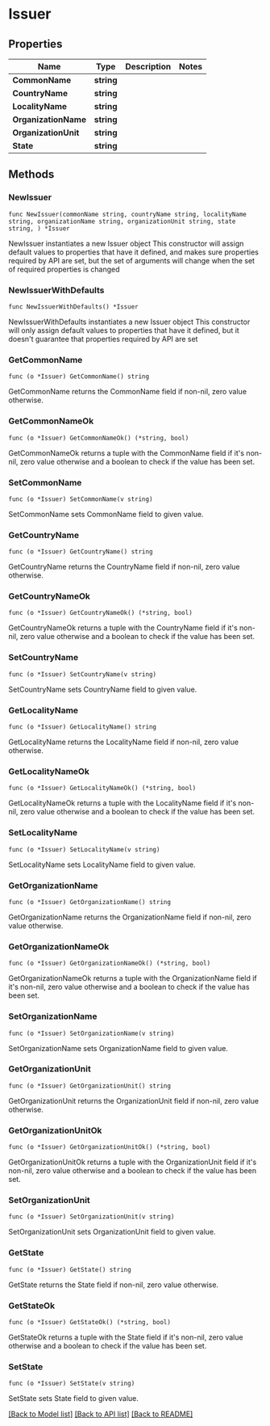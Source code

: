 # Issuer

## Properties

Name | Type | Description | Notes
------------ | ------------- | ------------- | -------------
**CommonName** | **string** |  | 
**CountryName** | **string** |  | 
**LocalityName** | **string** |  | 
**OrganizationName** | **string** |  | 
**OrganizationUnit** | **string** |  | 
**State** | **string** |  | 

## Methods

### NewIssuer

`func NewIssuer(commonName string, countryName string, localityName string, organizationName string, organizationUnit string, state string, ) *Issuer`

NewIssuer instantiates a new Issuer object
This constructor will assign default values to properties that have it defined,
and makes sure properties required by API are set, but the set of arguments
will change when the set of required properties is changed

### NewIssuerWithDefaults

`func NewIssuerWithDefaults() *Issuer`

NewIssuerWithDefaults instantiates a new Issuer object
This constructor will only assign default values to properties that have it defined,
but it doesn't guarantee that properties required by API are set

### GetCommonName

`func (o *Issuer) GetCommonName() string`

GetCommonName returns the CommonName field if non-nil, zero value otherwise.

### GetCommonNameOk

`func (o *Issuer) GetCommonNameOk() (*string, bool)`

GetCommonNameOk returns a tuple with the CommonName field if it's non-nil, zero value otherwise
and a boolean to check if the value has been set.

### SetCommonName

`func (o *Issuer) SetCommonName(v string)`

SetCommonName sets CommonName field to given value.


### GetCountryName

`func (o *Issuer) GetCountryName() string`

GetCountryName returns the CountryName field if non-nil, zero value otherwise.

### GetCountryNameOk

`func (o *Issuer) GetCountryNameOk() (*string, bool)`

GetCountryNameOk returns a tuple with the CountryName field if it's non-nil, zero value otherwise
and a boolean to check if the value has been set.

### SetCountryName

`func (o *Issuer) SetCountryName(v string)`

SetCountryName sets CountryName field to given value.


### GetLocalityName

`func (o *Issuer) GetLocalityName() string`

GetLocalityName returns the LocalityName field if non-nil, zero value otherwise.

### GetLocalityNameOk

`func (o *Issuer) GetLocalityNameOk() (*string, bool)`

GetLocalityNameOk returns a tuple with the LocalityName field if it's non-nil, zero value otherwise
and a boolean to check if the value has been set.

### SetLocalityName

`func (o *Issuer) SetLocalityName(v string)`

SetLocalityName sets LocalityName field to given value.


### GetOrganizationName

`func (o *Issuer) GetOrganizationName() string`

GetOrganizationName returns the OrganizationName field if non-nil, zero value otherwise.

### GetOrganizationNameOk

`func (o *Issuer) GetOrganizationNameOk() (*string, bool)`

GetOrganizationNameOk returns a tuple with the OrganizationName field if it's non-nil, zero value otherwise
and a boolean to check if the value has been set.

### SetOrganizationName

`func (o *Issuer) SetOrganizationName(v string)`

SetOrganizationName sets OrganizationName field to given value.


### GetOrganizationUnit

`func (o *Issuer) GetOrganizationUnit() string`

GetOrganizationUnit returns the OrganizationUnit field if non-nil, zero value otherwise.

### GetOrganizationUnitOk

`func (o *Issuer) GetOrganizationUnitOk() (*string, bool)`

GetOrganizationUnitOk returns a tuple with the OrganizationUnit field if it's non-nil, zero value otherwise
and a boolean to check if the value has been set.

### SetOrganizationUnit

`func (o *Issuer) SetOrganizationUnit(v string)`

SetOrganizationUnit sets OrganizationUnit field to given value.


### GetState

`func (o *Issuer) GetState() string`

GetState returns the State field if non-nil, zero value otherwise.

### GetStateOk

`func (o *Issuer) GetStateOk() (*string, bool)`

GetStateOk returns a tuple with the State field if it's non-nil, zero value otherwise
and a boolean to check if the value has been set.

### SetState

`func (o *Issuer) SetState(v string)`

SetState sets State field to given value.



[[Back to Model list]](../README.md#documentation-for-models) [[Back to API list]](../README.md#documentation-for-api-endpoints) [[Back to README]](../README.md)


